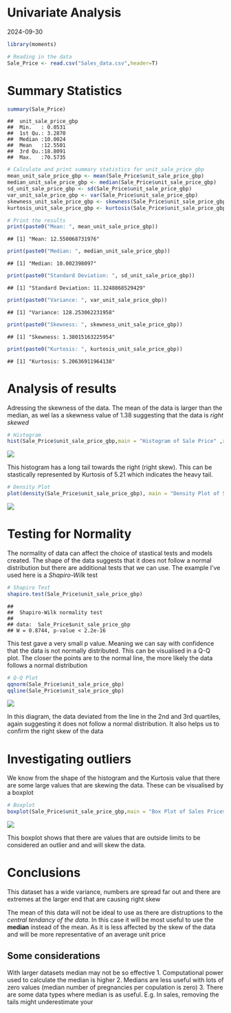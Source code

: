 Univariate Analysis
================
2024-09-30

``` r
library(moments)
```

``` r
# Reading in the data
Sale_Price <- read.csv("Sales_data.csv",header=T)
```

# Summary Statistics

``` r
summary(Sale_Price)
```

    ##  unit_sale_price_gbp
    ##  Min.   : 0.0531    
    ##  1st Qu.: 3.2870    
    ##  Median :10.0024    
    ##  Mean   :12.5501    
    ##  3rd Qu.:18.8091    
    ##  Max.   :70.5735

``` r
# Calculate and print summary statistics for unit_sale_price_gbp
mean_unit_sale_price_gbp <- mean(Sale_Price$unit_sale_price_gbp)
median_unit_sale_price_gbp <- median(Sale_Price$unit_sale_price_gbp)
sd_unit_sale_price_gbp <- sd(Sale_Price$unit_sale_price_gbp)
var_unit_sale_price_gbp <- var(Sale_Price$unit_sale_price_gbp)
skewness_unit_sale_price_gbp <- skewness(Sale_Price$unit_sale_price_gbp)
kurtosis_unit_sale_price_gbp <- kurtosis(Sale_Price$unit_sale_price_gbp)

# Print the results
print(paste0("Mean: ", mean_unit_sale_price_gbp))
```

    ## [1] "Mean: 12.550068731976"

``` r
print(paste0("Median: ", median_unit_sale_price_gbp))
```

    ## [1] "Median: 10.002398097"

``` r
print(paste0("Standard Deviation: ", sd_unit_sale_price_gbp))
```

    ## [1] "Standard Deviation: 11.3248868529429"

``` r
print(paste0("Variance: ", var_unit_sale_price_gbp))
```

    ## [1] "Variance: 128.253062231958"

``` r
print(paste0("Skewness: ", skewness_unit_sale_price_gbp))
```

    ## [1] "Skewness: 1.38015163225954"

``` r
print(paste0("Kurtosis: ", kurtosis_unit_sale_price_gbp))
```

    ## [1] "Kurtosis: 5.20636911964138"

# Analysis of results

Adressing the skewness of the data. The mean of the data is larger than
the median, as wel las a skewness value of 1.38 suggesting that the data
is *right skewed*

``` r
# Histogram
hist(Sale_Price$unit_sale_price_gbp,main = "Histogram of Sale Price" ,xlab = "Sales Price", ylab = "Frequency", col = "lightblue")
```

![](Univarate-Analysis_files/figure-gfm/unnamed-chunk-5-1.png)<!-- -->

This histogram has a long tail towards the right (right skew). This can
be stastically represented by Kurtosis of 5.21 which indicates the heavy
tail.

``` r
# Density Plot
plot(density(Sale_Price$unit_sale_price_gbp), main = "Density Plot of Sales Prices", xlim = c(0,70))
```

![](Univarate-Analysis_files/figure-gfm/unnamed-chunk-6-1.png)<!-- -->

# Testing for Normality

The normality of data can affect the choice of stastical tests and
models created. The shape of the data suggests that it does not follow a
normal distribution but there are additional tests that we can use. The
example I’ve used here is a *Shapiro-Wilk* test

``` r
# Shapiro Test
shapiro.test(Sale_Price$unit_sale_price_gbp)
```

    ## 
    ##  Shapiro-Wilk normality test
    ## 
    ## data:  Sale_Price$unit_sale_price_gbp
    ## W = 0.8744, p-value < 2.2e-16

This test gave a very small p value. Meaning we can say with confidence
that the data is not normally distributed. This can be visualised in a
Q-Q plot. The closer the points are to the normal line, the more likely
the data follows a normal distribution

``` r
# Q-Q Plot
qqnorm(Sale_Price$unit_sale_price_gbp)
qqline(Sale_Price$unit_sale_price_gbp)
```

![](Univarate-Analysis_files/figure-gfm/unnamed-chunk-8-1.png)<!-- -->

In this diagram, the data deviated from the line in the 2nd and 3rd
quartiles, again suggesting it does not follow a normal distribution. It
also helps us to confirm the right skew of the data

# Investigating outliers

We know from the shape of the histogram and the Kurtosis value that
there are some large values that are skewing the data. These can be
visualised by a boxplot

``` r
# Boxplot
boxplot(Sale_Price$unit_sale_price_gbp,main = "Box Plot of Sales Prices", col = "lightblue")
```

![](Univarate-Analysis_files/figure-gfm/unnamed-chunk-9-1.png)<!-- -->

This boxplot shows that there are values that are outside limits to be
considered an outlier and and will skew the data.

# Conclusions

This dataset has a wide variance, numbers are spread far out and there
are extremes at the larger end that are causing right skew

The mean of this data will not be ideal to use as there are distruptions
to the *central tendancy of the data*. In this case it will be most
useful to use the **median** instead of the mean. As it is less affected
by the skew of the data and will be more representative of an average
unit price

## Some considerations

With larger datasets median may not be so effective 1. Computational
power used to calculate the median is higher 2. Medians are less useful
with lots of zero values (median number of pregnancies per copulation is
zero) 3. There are some data types where median is as useful. E.g. In
sales, removing the tails might underestimate your
